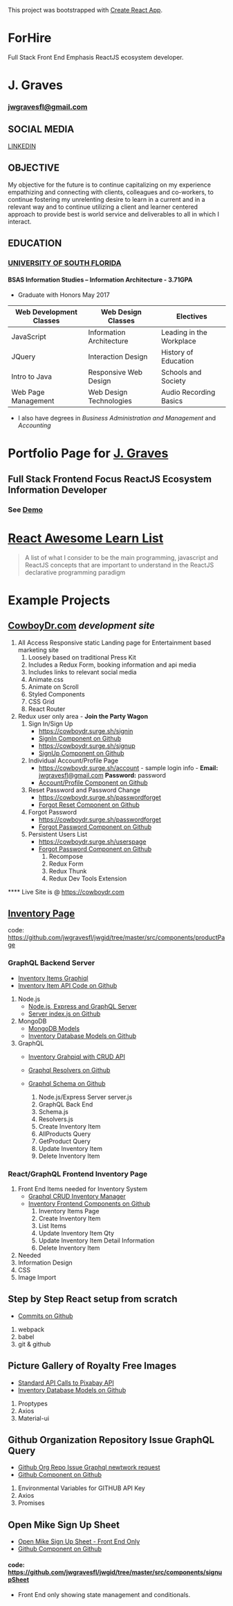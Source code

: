 This project was bootstrapped with [Create React App](https://github.com/facebookincubator/create-react-app).

# ForHire
  Full Stack Front End Emphasis ReactJS ecosystem developer.

# J. Graves
### jwgravesfl@gmail.com

## SOCIAL MEDIA
[LINKEDIN](https://www.linkedin.com/in/jwgravesfl/)

## OBJECTIVE
My objective for the future is to continue capitalizing on my experience empathizing and connecting with clients, colleagues and co-workers, to continue fostering my unrelenting desire to learn in a current and in a relevant way and to continue utilizing a client and learner centered approach to provide best is world service and deliverables to all in which I interact.

## EDUCATION
### [UNIVERSITY OF SOUTH FLORIDA](http://www.usf.edu/)
#### BSAS Information Studies – Information Architecture - 3.71GPA
- Graduate with Honors May 2017

| Web Development Classes | Web Design Classes | Electives |
| --------------- | ------------------------ | -------- |
| JavaScript | Information Architecture | Leading in the Workplace |
| JQuery | Interaction Design | History of Education |
| Intro to Java | Responsive Web Design | Schools and Society |
| Web Page Management | Web Design Technologies | Audio Recording Basics |

   - I also have degrees in *Business Administration and Management* and *Accounting*

# Portfolio Page for **[J. Graves](https://github.com/jwgravesfl/jwgid)**
## Full Stack Frontend Focus ReactJS Ecosystem Information Developer 
### **See [Demo](https://informationdesignus.surge.sh/)**

# **[React Awesome Learn List](https://github.com/jwgravesfl/rall)**
> A list of what I consider to be the main programming, javascript and ReactJS concepts that are important to understand in the ReactJS declarative programming paradigm

# Example Projects
## [CowboyDr.com](https://cowboydr.surge.sh) *development site*  
1. All Access Responsive static Landing page for Entertainment based marketing site 
     1. Loosely based on traditional Press Kit
     2. Includes a Redux Form, booking information and api media
     3. Includes links to relevant social media
      1. Animate.css
      2. Animate on Scroll
      3. Styled Components
      4. CSS Grid
      5. React Router
2. Redux user only area - **Join the Party Wagon** 
     1. Sign In/Sign Up
        - https://cowboydr.surge.sh/signin
        - [SignIn Component on Github](https://github.com/jwgravesfl/cowboydr.com/blob/master/src/routes/SignIn.jsx)
        - https://cowboydr.surge.sh/signup
        - [SignUp Component on Github](https://github.com/jwgravesfl/cowboydr.com/blob/master/src/routes/SignUp.jsx)
     2. Individual Account/Profile Page
        - https://cowboydr.surge.sh/account - sample login info - **Email:** jwgravesfl@gmail.com **Password:** password
        - [Account/Profile Component on Github](https://github.com/jwgravesfl/cowboydr.com/blob/master/src/routes/Account.jsx)
     3. Reset Password and Password Change
        - https://cowboydr.surge.sh/passwordforget
        - [Forgot Reset Component on Github](https://github.com/jwgravesfl/cowboydr.com/blob/master/src/routes/PasswordForget.jsx)
     4. Forgot Password
        - https://cowboydr.surge.sh/passwordforget
        - [Forgot Password Component on Github](https://github.com/jwgravesfl/cowboydr.com/blob/master/src/routes/PasswordForget.jsx)
     5. Persistent Users List
        - https://cowboydr.surge.sh/userspage
        - [Forgot Password Component on Github](https://github.com/jwgravesfl/cowboydr.com/blob/master/src/routes/PasswordForget.jsx)
          1. Recompose
          2. Redux Form
          3. Redux Thunk
          4. Redux Dev Tools Extension

**** Live Site is @ https://cowboydr.com

## [Inventory Page](https://informationdesignus.surge.sh/productpage)
code: https://github.com/jwgravesfl/jwgid/tree/master/src/components/productPage

### **GraphQL Backend Server** 
   - [Inventory Items Graphiql](https://gql-api-kdwnwzplsd.now.sh/graphql)
   - [Inventory Item API Code on Github ](https://github.com/jwgravesfl/GraphQLProductAPI)  
1. Node.js
   - [Node.js, Express and GraphQL Server](https://gql-api-kdwnwzplsd.now.sh/)
   - [Server index.js on Github ](https://github.com/jwgravesfl/GraphQLProductAPI/blob/master/index.js)
2. MongoDB
   - [MongoDB Models](https://gql-api-kdwnwzplsd.now.sh/graphql)
   - [Inventory Database Models on Github ](https://github.com/jwgravesfl/GraphQLProductAPI/tree/master/models)
3. GraphQL
   - [Inventory Grahpiql with CRUD API](https://gql-api-kdwnwzplsd.now.sh/graphql)
   - [Graphql Resolvers on Github ](https://github.com/jwgravesfl/GraphQLProductAPI/blob/master/resolvers.js)
   - [Graphql Schema on Github ](https://github.com/jwgravesfl/GraphQLProductAPI/blob/master/schema.js)

      1. Node.js/Express Server server.js
      2. GraphQL Back End
      3. Schema.js
      4. Resolvers.js
      5. Create Inventory Item
      6. AllProducts Query
      7. GetProduct Query
      8. Update Inventory Item
      9. Delete Inventory Item

### **React/GraphQL Frontend Inventory Page** 
1. Front End Items needed for Inventory System
   - [Graphql CRUD Inventory Manager](http://informationdesignus.surge.sh/productpage)
   - [Inventory Frontend Components on Github](https://github.com/jwgravesfl/jwgid/tree/master/src/components/productPage)
      1. Inventory Items Page
      2. Create Inventory Item
      3. List Items
      4. Update Inventory Item Qty
      5. Update Inventory Item Detail Information
      6. Delete Inventory Item
2. Needed
  1. Information Design
  2. CSS
  3. Image Import

## Step by Step React setup from scratch
   - [Commits on Github ](https://github.com/jwgravesfl/ReactFromScratch/commits/master)
1. webpack
2. babel
3. git & github

## Picture Gallery of Royalty Free Images
   - [Standard API Calls to Pixabay API](https://informationdesignus.surge.sh/picturegallery)
   - [Inventory Database Models on Github ](https://github.com/jwgravesfl/jwgid/tree/master/src/components/pictureGallery)
1. Proptypes
2. Axios
3. Material-ui

## Github Organization Repository Issue GraphQL Query
   - [Github Org Repo Issue Graphql newtwork request](https://informationdesignus.surge.sh/github)
   - [Github Component on Github ](https://github.com/jwgravesfl/jwgid/blob/master/src/components/github/Github.jsx)
1. Environmental Variables for GITHUB API Key
2. Axios
3. Promises

## Open Mike Sign Up Sheet
   - [Open Mike Sign Up Sheet - Front End Only](https://informationdesignus.surge.sh/timeslot)
   - [Github Component on Github ](https://github.com/jwgravesfl/jwgid/blob/master/src/components/github/Github.jsx)


####   code: https://github.com/jwgravesfl/jwgid/tree/master/src/components/signupSheet
- Front End only showing state management and conditionals.